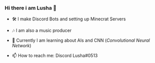 ### Hi there i am Lusha 👋


- 🛠️ I make Discord Bots and setting up Minecrat Servers
- 🎶 I am also a music producer
- 🌱 Currently I am learning about AIs and CNN (_Convolutional Neural Network_)
 
 
 
- 📫 How to reach me: Discord Lusha#0513


<!--
**Lush4/Lush4** is a ✨ _special_ ✨ repository because its `README.md` (this file) appears on your GitHub profile.

Here are some ideas to get you started:


- 🌱 I’m currently learning ...
- 👯 I’m looking to collaborate on ...
- 🤔 I’m looking for help with ...
- 💬 Ask me about ...
- 📫 How to reach me: ...

-->
